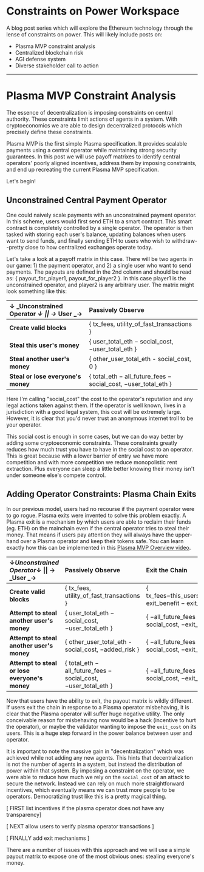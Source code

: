 # Constraints on Power Workspace

A blog post series which will explore the Ethereum technology through the  
lense of constraints on power. This will likely include posts on:

* Plasma MVP constraint analysis
* Centralized blockchain risk
* AGI defense system
* Diverse stakeholder call to action

---

# Plasma MVP Constraint Analysis

The essence of decentralization is imposing constraints on central authority. These constraints limit actions of agents in a system. With cryptoeconomics we are able to design decentralized protocols which precisely define these constraints.

Plasma MVP is the first simple Plasma specification. It provides scalable payments using a central operator while maintaining strong security guarantees. In this post we will use payoff matrixes to identify central operators' poorly aligned incentives, address them by imposing constraints, and end up recreating the current Plasma MVP specification.

Let's begin!

## Unconstrained Central Payment Operator

One could naively scale payments with an unconstrained payment operator. In this scheme, users would first send ETH to a smart contract. This smart contract is completely controlled by a single operator. The operator is then tasked with storing each user's balance, updating balances when users want to send funds, and finally sending ETH to users who wish to withdraw--pretty close to how centralized exchanges operate today.

Let's take a look at a payoff matrix in this case. There will be two agents in our game: 1\) the payment operator, and 2\) a single user who want to send payments. The payouts are defined in the 2nd column and should be read as: { payout\_for\_player1, payout\_for\_player2 }. In this case player1 is the unconstrained operator, and player2 is any arbitrary user. The matrix might look something like this:

| ↓ _Unconstrained Operator _↓_ _\|\| →_ User _→ | **Passively Observe** |
| :--- | :--- |
| **Create valid blocks** | { tx\_fees, utility\_of\_fast\_transactions } |
| **Steal this user's money** | { user\_total\_eth − social\_cost, −user\_total\_eth } |
| **Steal another user's money** | { other\_user\_total\_eth - social\_cost, 0 } |
| **Steal or lose everyone's money** | { total\_eth − all\_future\_fees − social\_cost, −user\_total\_eth } |

Here I'm calling "social\_cost" the cost to the operator's reputation and any legal actions taken against them. If the operator is well known, lives in a jurisdiction with a good legal system, this cost will be extremely large. However, it is clear that you'd never trust an anonymous internet troll to be your operator.

This social cost is enough in some cases, but we can do way better by adding some cryptoeconomic constraints. These constraints greatly reduces how much trust you have to have in the social cost to an operator. This is great because with a lower barrier of entry we have more competition and with more competition we reduce monopolistic rent extraction. Plus everyone can sleep a little better knowing their money isn't under someone else's compete control.

## Adding Operator Constraints: Plasma Chain Exits

In our previous model, users had no recourse if the payment operator were to go rogue. Plasma exits were invented to solve this problem exactly. A Plasma exit is a mechanism by which users are able to reclaim their funds \(eg. ETH\) on the mainchain even if the central operator tries to steal their money. That means if users pay attention they will always have the upper-hand over a Plasma operator and keep their tokens safe. You can learn exactly how this can be implemented in this [Plasma MVP Overview video](https://www.youtube.com/watch?v=jTc_2tyT_lY).

| ↓_Unconstrained Operator_↓ \|\| → _User _→ | **Passively Observe** | Exit the Chain |
| :--- | :--- | :--- |
| **Create valid blocks** | { tx\_fees, utility\_of\_fast\_transactions } | { tx\_fees−this\_users\_future\_fees, exit\_benefit − exit\_cost } |
| **Attempt to steal another user's money** | { user\_total\_eth − social\_cost, −user\_total\_eth } | { −all\_future\_fees − social\_cost, −exit\_cost } |
| **Attempt to steal another user's money** | { other\_user\_total\_eth - social\_cost, −added\_risk } | { −all\_future\_fees − social\_cost, −exit\_cost } |
| **Attempt to steal or lose everyone's money** | { total\_eth − all\_future\_fees − social\_cost, −user\_total\_eth } | { −all\_future\_fees − social\_cost, −exit\_cost } |

Now that users have the ability to exit, the payout matrix is wildly different. If users exit the chain in response to a Plasma operator misbehaving, it is clear that the Plasma operator will suffer huge negative utility. The only conceivable reason for misbehaving now would be a hack \(incentive to hurt the operator\), or maybe the validator wanting to impose the `exit_cost` on its users. This is a huge step forward in the power balance between user and operator.

It is important to note the massive gain in "decentralization" which was achieved while not adding any new agents. This hints that decentralization is not the number of agents in a system, but instead the distribution of power within that system. By imposing a constraint on the operator, we were able to reduce how much we rely on the `social_cost` of an attack to secure the network. Instead we can rely on much more straightforward incentives, which eventually means we can trust more people to be operators. Democratizing trust like this is a pretty magical thing.



\[ FIRST list incentives if the plasma operator does not have any transparency\]

\[ NEXT allow users to verify plasma operator transactions \]

\[ FINALLY add exit mechanisms \]

There are a number of issues with this approach and we will use a simple payout matrix to expose one of the most obvious ones: stealing everyone's money.


